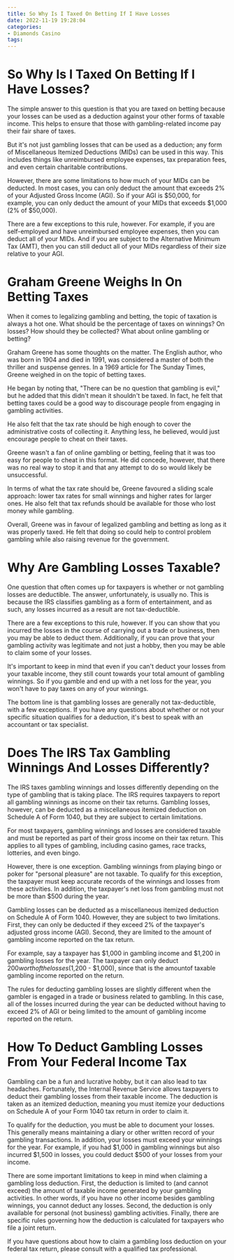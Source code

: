 ```yaml
---
title: So Why Is I Taxed On Betting If I Have Losses
date: 2022-11-19 19:28:04
categories:
- Diamonds Casino
tags:
---
```



#  So Why Is I Taxed On Betting If I Have Losses?

The simple answer to this question is that you are taxed on betting because your losses can be used as a deduction against your other forms of taxable income. This helps to ensure that those with gambling-related income pay their fair share of taxes.

But it's not just gambling losses that can be used as a deduction; any form of Miscellaneous Itemized Deductions (MIDs) can be used in this way. This includes things like unreimbursed employee expenses, tax preparation fees, and even certain charitable contributions.

However, there are some limitations to how much of your MIDs can be deducted. In most cases, you can only deduct the amount that exceeds 2% of your Adjusted Gross Income (AGI). So if your AGI is $50,000, for example, you can only deduct the amount of your MIDs that exceeds $1,000 (2% of $50,000).

There are a few exceptions to this rule, however. For example, if you are self-employed and have unreimbursed employee expenses, then you can deduct all of your MIDs. And if you are subject to the Alternative Minimum Tax (AMT), then you can still deduct all of your MIDs regardless of their size relative to your AGI.

#  Graham Greene Weighs In On Betting Taxes

When it comes to legalizing gambling and betting, the topic of taxation is always a hot one. What should be the percentage of taxes on winnings? On losses? How should they be collected? What about online gambling or betting?

Graham Greene has some thoughts on the matter. The English author, who was born in 1904 and died in 1991, was considered a master of both the thriller and suspense genres. In a 1969 article for The Sunday Times, Greene weighed in on the topic of betting taxes.

He began by noting that, "There can be no question that gambling is evil," but he added that this didn't mean it shouldn't be taxed. In fact, he felt that betting taxes could be a good way to discourage people from engaging in gambling activities.

He also felt that the tax rate should be high enough to cover the administrative costs of collecting it. Anything less, he believed, would just encourage people to cheat on their taxes.

Greene wasn't a fan of online gambling or betting, feeling that it was too easy for people to cheat in this format. He did concede, however, that there was no real way to stop it and that any attempt to do so would likely be unsuccessful.

In terms of what the tax rate should be, Greene favoured a sliding scale approach: lower tax rates for small winnings and higher rates for larger ones. He also felt that tax refunds should be available for those who lost money while gambling.

Overall, Greene was in favour of legalized gambling and betting as long as it was properly taxed. He felt that doing so could help to control problem gambling while also raising revenue for the government.

#  Why Are Gambling Losses Taxable?

One question that often comes up for taxpayers is whether or not gambling losses are deductible. The answer, unfortunately, is usually no. This is because the IRS classifies gambling as a form of entertainment, and as such, any losses incurred as a result are not tax-deductible.

There are a few exceptions to this rule, however. If you can show that you incurred the losses in the course of carrying out a trade or business, then you may be able to deduct them. Additionally, if you can prove that your gambling activity was legitimate and not just a hobby, then you may be able to claim some of your losses.

It's important to keep in mind that even if you can't deduct your losses from your taxable income, they still count towards your total amount of gambling winnings. So if you gamble and end up with a net loss for the year, you won't have to pay taxes on any of your winnings.

The bottom line is that gambling losses are generally not tax-deductible, with a few exceptions. If you have any questions about whether or not your specific situation qualifies for a deduction, it's best to speak with an accountant or tax specialist.

#  Does The IRS Tax Gambling Winnings And Losses Differently?

The IRS taxes gambling winnings and losses differently depending on the type of gambling that is taking place. The IRS requires taxpayers to report all gambling winnings as income on their tax returns. Gambling losses, however, can be deducted as a miscellaneous itemized deduction on Schedule A of Form 1040, but they are subject to certain limitations.

For most taxpayers, gambling winnings and losses are considered taxable and must be reported as part of their gross income on their tax return. This applies to all types of gambling, including casino games, race tracks, lotteries, and even bingo.

However, there is one exception. Gambling winnings from playing bingo or poker for "personal pleasure" are not taxable. To qualify for this exception, the taxpayer must keep accurate records of the winnings and losses from these activities. In addition, the taxpayer's net loss from gambling must not be more than $500 during the year.

Gambling losses can be deducted as a miscellaneous itemized deduction on Schedule A of Form 1040. However, they are subject to two limitations. First, they can only be deducted if they exceed 2% of the taxpayer's adjusted gross income (AGI). Second, they are limited to the amount of gambling income reported on the tax return.

For example, say a taxpayer has $1,000 in gambling income and $1,200 in gambling losses for the year. The taxpayer can only deduct $200 worth of the losses ($1,200 - $1,000), since that is the amountof taxable gambling income reported on the return.

The rules for deducting gambling losses are slightly different when the gambler is engaged in a trade or business related to gambling. In this case, all of the losses incurred during the year can be deducted without having to exceed 2% of AGI or being limited to the amount of gambling income reported on the return.

#  How To Deduct Gambling Losses From Your Federal Income Tax

Gambling can be a fun and lucrative hobby, but it can also lead to tax headaches. Fortunately, the Internal Revenue Service allows taxpayers to deduct their gambling losses from their taxable income. The deduction is taken as an itemized deduction, meaning you must itemize your deductions on Schedule A of your Form 1040 tax return in order to claim it.

To qualify for the deduction, you must be able to document your losses. This generally means maintaining a diary or other written record of your gambling transactions. In addition, your losses must exceed your winnings for the year. For example, if you had $1,000 in gambling winnings but also incurred $1,500 in losses, you could deduct $500 of your losses from your income.

There are some important limitations to keep in mind when claiming a gambling loss deduction. First, the deduction is limited to (and cannot exceed) the amount of taxable income generated by your gambling activities. In other words, if you have no other income besides gambling winnings, you cannot deduct any losses. Second, the deduction is only available for personal (not business) gambling activities. Finally, there are specific rules governing how the deduction is calculated for taxpayers who file a joint return.

If you have questions about how to claim a gambling loss deduction on your federal tax return, please consult with a qualified tax professional.